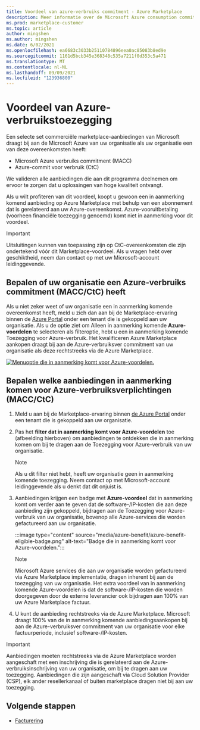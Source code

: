 ```yaml
---
title: Voordeel van azure-verbruiks commitment - Azure Marketplace
description: Meer informatie over de Microsoft Azure consumption commitment (MACC), hoe u kunt bepalen of uw organisatie aanbiedingen kan vinden in Azure Portal die in aanmerking komen voor Azure-voordelen.
ms.prod: marketplace-customer
ms.topic: article
author: mingshen
ms.author: mingshen
ms.date: 6/02/2021
ms.openlocfilehash: ea6683c3033b25110784896eea0ac85083b8ed9e
ms.sourcegitcommit: 1161d5bcb345e368348c535a7211f0d353c5a471
ms.translationtype: MT
ms.contentlocale: nl-NL
ms.lasthandoff: 09/09/2021
ms.locfileid: "123936800"
---
```

# <a name="azure-consumption-commitment-benefit"></a>Voordeel van Azure-verbruikstoezegging

Een selecte set commerciële marketplace-aanbiedingen van Microsoft draagt bij aan de Microsoft Azure van uw organisatie als uw organisatie een van deze overeenkomsten heeft:

- Microsoft Azure verbruiks commitment (MACC)
- Azure-commit voor verbruik (CtC)

We valideren alle aanbiedingen die aan dit programma deelnemen om ervoor te zorgen dat u oplossingen van hoge kwaliteit ontvangt.

Als u wilt profiteren van dit voordeel, koopt u gewoon een in aanmerking komend aanbieding op Azure Marketplace met behulp van een abonnement dat is gerelateerd aan uw Azure-overeenkomst. Azure-vooruitbetaling (voorheen financiële toezegging genoemd) komt niet in aanmerking voor dit voordeel.

> [!IMPORTANT]
> Uitsluitingen kunnen van toepassing zijn op CtC-overeenkomsten die zijn ondertekend vóór dit Marketplace-voordeel. Als u vragen hebt over geschiktheid, neem dan contact op met uw Microsoft-account leidinggevende.

## <a name="determine-if-your-organization-has-an-azure-consumption-commitment-maccctc"></a>Bepalen of uw organisatie een Azure-verbruiks commitment (MACC/CtC) heeft

Als u niet zeker weet of uw organisatie een in aanmerking komende overeenkomst heeft, meld u zich dan aan bij de Marketplace-ervaring binnen de [Azure Portal](https://ms.portal.azure.com/#blade/Microsoft_Azure_Marketplace/MarketplaceOffersBlade/selectedMenuItemId/home) onder een tenant die is gekoppeld aan uw organisatie. Als u de optie ziet om Alleen in aanmerking komende **Azure-voordelen** te selecteren als filteroptie, hebt u een in aanmerking komende Toezegging voor Azure-verbruik. Het kwalificeren Azure Marketplace aankopen draagt bij aan de Azure-verbruiksver commitment van uw organisatie als deze rechtstreeks via de Azure Marketplace.

[![Menuoptie die in aanmerking komt voor Azure-voordelen.](media/azure-benefit/azure-benefit-eligible.png)](media/azure-benefit/azure-benefit-eligible.png#lightbox)

## <a name="determine-which-offers-are-eligible-for-azure-consumption-commitments-maccctc"></a>Bepalen welke aanbiedingen in aanmerking komen voor Azure-verbruiksverplichtingen (MACC/CtC)

1. Meld u aan bij de Marketplace-ervaring binnen [de Azure Portal](https://ms.portal.azure.com/#blade/Microsoft_Azure_Marketplace/MarketplaceOffersBlade/selectedMenuItemId/home) onder een tenant die is gekoppeld aan uw organisatie.
2. Pas het **filter dat in aanmerking komt voor Azure-voordelen** toe (afbeelding hierboven) om aanbiedingen te ontdekken die in aanmerking komen om bij te dragen aan de Toezegging voor Azure-verbruik van uw organisatie.

   > [!NOTE]
   > Als u dit filter niet hebt, heeft uw organisatie geen in aanmerking komende toezegging. Neem contact op met Microsoft-account leidinggevende als u denkt dat dit onjuist is.
 
3. Aanbiedingen krijgen een badge met **Azure-voordeel** dat in aanmerking komt om verder aan te geven dat de software-/IP-kosten die aan deze aanbieding zijn gekoppeld, bijdragen aan de Toezegging voor Azure-verbruik van uw organisatie, bovenop alle Azure-services die worden gefactureerd aan uw organisatie.

    :::image type="content" source="media/azure-benefit/azure-benefit-eligible-badge.png" alt-text="Badge die in aanmerking komt voor Azure-voordelen.":::

   > [!NOTE]
   > Microsoft Azure services die aan uw organisatie worden gefactureerd via Azure Marketplace implementatie, dragen inherent bij aan de toezegging van uw organisatie. Het extra voordeel van in aanmerking komende Azure-voordelen is dat de software-/IP-kosten die worden doorgegeven door de externe leverancier ook bijdragen aan 100% van uw Azure Marketplace factuur.

4. U kunt de aanbieding rechtstreeks via de Azure Marketplace. Microsoft draagt 100% van de in aanmerking komende aanbiedingsaankopen bij aan de Azure-verbruiksver commitment van uw organisatie voor elke factuurperiode, inclusief software-/IP-kosten.

> [!IMPORTANT]
> Aanbiedingen moeten rechtstreeks via de Azure Marketplace worden aangeschaft met een inschrijving die is gerelateerd aan de Azure-verbruiksinschrijving van uw organisatie, om bij te dragen aan uw toezegging. Aanbiedingen die zijn aangeschaft via Cloud Solution Provider (CSP), elk ander resellerkanaal of buiten marketplace dragen niet bij aan uw toezegging.

## <a name="next-steps"></a>Volgende stappen

- [Facturering](billing-invoicing.md)
